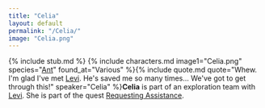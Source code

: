 ```yaml
---
title: "Celia"
layout: default
permalink: "/Celia/"
image: "Celia.png"
---
```

{% include stub.md %}
{% include characters.md image1="Celia.png" species="[Ant](/Ant)" found_at="Various" %}{% include quote.md quote="Whew. I'm glad I've met [Levi](/Levi). He's saved me so many times...  We've got to get through this!" speaker="Celia" %}**Celia** is part of an exploration team with [Levi](/Levi). She is part of the quest [Requesting Assistance](/Requesting_Assistance).